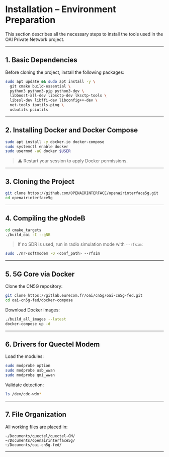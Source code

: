 # Installation – Environment Preparation

This section describes all the necessary steps to install the tools used in the OAI Private Network project.

---

## 1. Basic Dependencies

Before cloning the project, install the following packages:

```bash
sudo apt update && sudo apt install -y \
  git cmake build-essential \
  python3 python3-pip python3-dev \
  libboost-all-dev libsctp-dev lksctp-tools \
  libssl-dev libffi-dev libconfig++-dev \
  net-tools iputils-ping \
  usbutils pciutils
```

---

## 2. Installing Docker and Docker Compose

```bash
sudo apt install -y docker.io docker-compose
sudo systemctl enable docker
sudo usermod -aG docker $USER
```

> ⚠️ Restart your session to apply Docker permissions.

---

## 3. Cloning the Project

```bash
git clone https://github.com/OPENAIRINTERFACE/openairinterface5g.git
cd openairinterface5g
```

---

## 4. Compiling the gNodeB

```bash
cd cmake_targets
./build_oai -I --gNB
```

> If no SDR is used, run in radio simulation mode with `--rfsim`:

```bash
sudo ./nr-softmodem -O <conf_path> --rfsim
```

---

## 5. 5G Core via Docker

Clone the CN5G repository:

```bash
git clone https://gitlab.eurecom.fr/oai/cn5g/oai-cn5g-fed.git
cd oai-cn5g-fed/docker-compose
```

Download Docker images:

```bash
./build_all_images --latest
docker-compose up -d
```

---

## 6. Drivers for Quectel Modem

Load the modules:

```bash
sudo modprobe option
sudo modprobe usb_wwan
sudo modprobe qmi_wwan
```

Validate detection:

```bash
ls /dev/cdc-wdm*
```

---

## 7. File Organization

All working files are placed in:

```
~/Documents/quectel/quectel-CM/
~/Documents/openairinterface5g/
~/Documents/oai-cn5g-fed/
```

---
